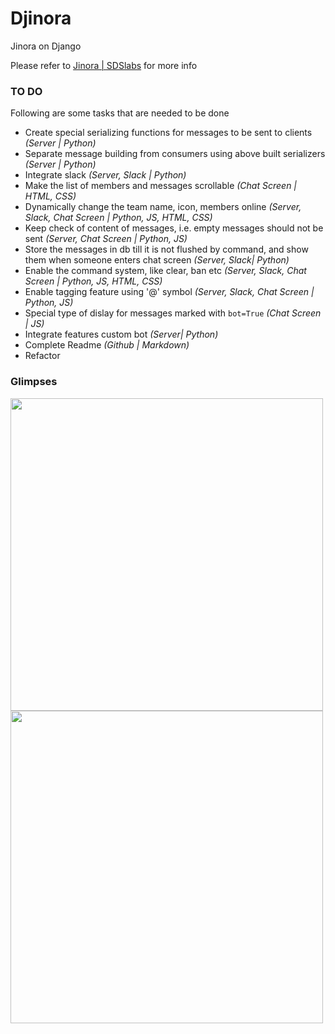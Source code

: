 Djinora
=======
Jinora on Django

Please refer to [Jinora | SDSlabs](https://github.com/sdslabs/jinora#jinora) for more info


### TO DO
Following are some tasks that are needed to be done
 * Create special serializing functions for messages to be sent to clients *(Server | Python)*
 * Separate message building from consumers using above built serializers *(Server | Python)*
 * Integrate slack *(Server, Slack | Python)*
 * Make the list of members and messages scrollable *(Chat Screen | HTML, CSS)*
 * Dynamically change the team name, icon, members online *(Server, Slack, Chat Screen | Python, JS, HTML, CSS)*
 * Keep check of content of messages, i.e. empty messages should not be sent *(Server, Chat Screen | Python, JS)*
 * Store the messages in db till it is not flushed by command, and show them when someone enters chat screen *(Server, Slack| Python)*
 * Enable the command system, like clear, ban etc *(Server, Slack, Chat Screen | Python, JS, HTML, CSS)*
 * Enable tagging feature using '@' symbol *(Server, Slack, Chat Screen | Python, JS)*
 * Special type of dislay for messages marked with `bot=True` *(Chat Screen | JS)*
 * Integrate features custom bot *(Server| Python)*
 * Complete Readme *(Github | Markdown)*
 * Refactor


### Glimpses
<img src = "https://github.com/vishwas78/Djinora/blob/master/images/djinora_login.png" width = "500">
<img src = "https://github.com/vishwas78/Djinora/blob/master/images/djinora_chat.png" width = "500">
